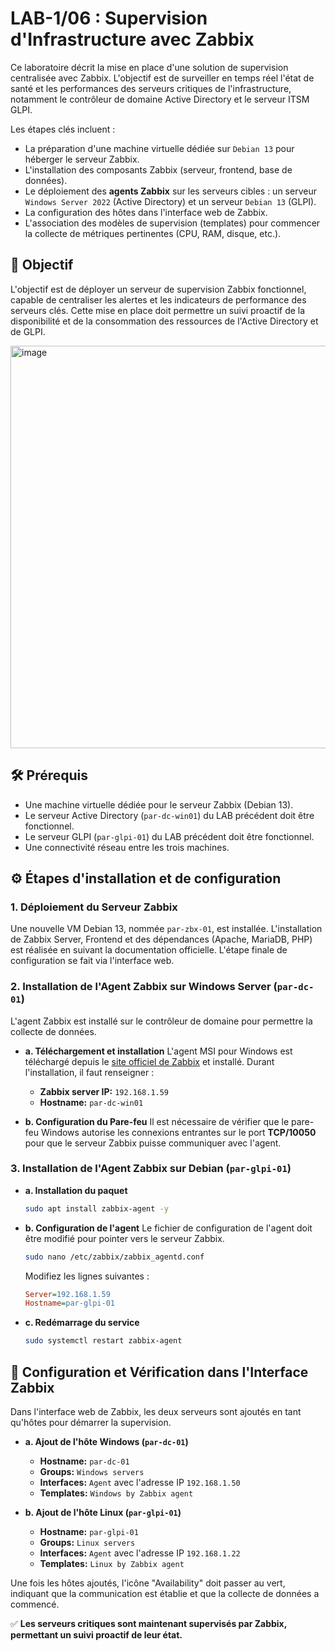 # LAB-1/06 : Supervision d'Infrastructure avec Zabbix

Ce laboratoire décrit la mise en place d'une solution de supervision centralisée avec Zabbix. L'objectif est de surveiller en temps réel l'état de santé et les performances des serveurs critiques de l'infrastructure, notamment le contrôleur de domaine Active Directory et le serveur ITSM GLPI.

Les étapes clés incluent :

  * La préparation d'une machine virtuelle dédiée sur `Debian 13` pour héberger le serveur Zabbix.
  * L'installation des composants Zabbix (serveur, frontend, base de données).
  * Le déploiement des **agents Zabbix** sur les serveurs cibles : un serveur `Windows Server 2022` (Active Directory) et un serveur `Debian 13` (GLPI).
  * La configuration des hôtes dans l'interface web de Zabbix.
  * L'association des modèles de supervision (templates) pour commencer la collecte de métriques pertinentes (CPU, RAM, disque, etc.).

## 🎯 Objectif

L'objectif est de déployer un serveur de supervision Zabbix fonctionnel, capable de centraliser les alertes et les indicateurs de performance des serveurs clés. Cette mise en place doit permettre un suivi proactif de la disponibilité et de la consommation des ressources de l'Active Directory et de GLPI.

<img width="1280" height="644" alt="image" src="https://github.com/user-attachments/assets/df804544-3884-4206-a942-c6ca253f96b8" />


## 🛠️ Prérequis

  * Une machine virtuelle dédiée pour le serveur Zabbix (Debian 13).
  * Le serveur Active Directory (`par-dc-win01`) du LAB précédent doit être fonctionnel.
  * Le serveur GLPI (`par-glpi-01`) du LAB précédent doit être fonctionnel.
  * Une connectivité réseau entre les trois machines.

## ⚙️ Étapes d'installation et de configuration

### 1\. Déploiement du Serveur Zabbix

Une nouvelle VM Debian 13, nommée `par-zbx-01`, est installée. L'installation de Zabbix Server, Frontend et des dépendances (Apache, MariaDB, PHP) est réalisée en suivant la documentation officielle. L'étape finale de configuration se fait via l'interface web.

### 2\. Installation de l'Agent Zabbix sur Windows Server (`par-dc-01`)

L'agent Zabbix est installé sur le contrôleur de domaine pour permettre la collecte de données.

  * **a. Téléchargement et installation**
    L'agent MSI pour Windows est téléchargé depuis le [site officiel de Zabbix](https://www.zabbix.com/download_agents) et installé. Durant l'installation, il faut renseigner :

      * **Zabbix server IP:** `192.168.1.59`
      * **Hostname:** `par-dc-win01`

  * **b. Configuration du Pare-feu**
    Il est nécessaire de vérifier que le pare-feu Windows autorise les connexions entrantes sur le port **TCP/10050** pour que le serveur Zabbix puisse communiquer avec l'agent.

### 3\. Installation de l'Agent Zabbix sur Debian (`par-glpi-01`)

  * **a. Installation du paquet**

    ```bash
    sudo apt install zabbix-agent -y
    ```

  * **b. Configuration de l'agent**
    Le fichier de configuration de l'agent doit être modifié pour pointer vers le serveur Zabbix.

    ```bash
    sudo nano /etc/zabbix/zabbix_agentd.conf
    ```

    Modifiez les lignes suivantes :

    ```ini
    Server=192.168.1.59
    Hostname=par-glpi-01
    ```

  * **c. Redémarrage du service**

    ```bash
    sudo systemctl restart zabbix-agent
    ```

## 🧪 Configuration et Vérification dans l'Interface Zabbix

Dans l'interface web de Zabbix, les deux serveurs sont ajoutés en tant qu'hôtes pour démarrer la supervision.

  * **a. Ajout de l'hôte Windows (`par-dc-01`)**

      * **Hostname:** `par-dc-01`
      * **Groups:** `Windows servers`
      * **Interfaces:** `Agent` avec l'adresse IP `192.168.1.50`
      * **Templates:** `Windows by Zabbix agent`

  * **b. Ajout de l'hôte Linux (`par-glpi-01`)**

      * **Hostname:** `par-glpi-01`
      * **Groups:** `Linux servers`
      * **Interfaces:** `Agent` avec l'adresse IP `192.168.1.22`
      * **Templates:** `Linux by Zabbix agent`

Une fois les hôtes ajoutés, l'icône "Availability" doit passer au vert, indiquant que la communication est établie et que la collecte de données a commencé.

✅ **Les serveurs critiques sont maintenant supervisés par Zabbix, permettant un suivi proactif de leur état.**
